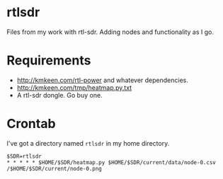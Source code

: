# rtlsdr

Files from my work with rtl-sdr. Adding nodes and functionality as I go.

# Requirements
* http://kmkeen.com/rtl-power and whatever dependencies.
* http://kmkeen.com/tmp/heatmap.py.txt
* A rtl-sdr dongle. Go buy one. 

# Crontab
I've got a directory named `rtlsdr` in my home directory.

	$SDR=rtlsdr
	* * * * * $HOME/$SDR/heatmap.py $HOME/$SDR/current/data/node-0.csv /$HOME/$SDR/current/node-0.png


